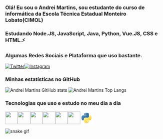 ### Olá! Eu sou o Andrei Martins, sou estudante do curso de informática da Escola Técnica Estadual Monteiro Lobato(CIMOL)
### Estudando Node.JS, JavaScript, Java, Python, Vue.JS, CSS e HTML.⚡

### Algumas Redes Sociais e Plataforma que uso bastante.

[![Twitter](https://img.shields.io/badge/Twitter-1DA1F2?style=for-the-badge&logo=twitter&logoColor=white)](https://twitter.com/AndreiElia444)[![Instagram](https://img.shields.io/badge/Instagram-E4405F?style=for-the-badge&logo=instagram&logoColor=white)](https://instagram.com/andrei_coelho_?igshid=MzNlNGNkZWQ4Mg==)

### Minhas estatísticas no GitHub

![Andrei Martins GitHub stats](https://github-readme-stats.vercel.app/api?username=AndreiMartinsCoelho&show_icons=true&theme=radical&layout=demo)
![Andrei Martins Top Langs](https://github-readme-stats.vercel.app/api/top-langs/?username=AndreiMartinsCoelho&layout=compact&show_icons=true&theme=radical)
### Tecnologias que uso e estudo no meu dia a dia
<div style="display:flex">
    <img align="center" height="40" width="40" src="https://cdn.jsdelivr.net/gh/devicons/devicon/icons/css3/css3-original.svg" />    
    <img align="center" height="40" width="40" src="https://cdn.jsdelivr.net/gh/devicons/devicon/icons/html5/html5-original.svg" />   
    <img align="center" height="40" width="40" src="https://cdn.jsdelivr.net/gh/devicons/devicon/icons/javascript/javascript-original.svg" />    
    <img align="center" height="40" width="40"src="https://cdn.jsdelivr.net/gh/devicons/devicon/icons/java/java-original.svg" />   
    <img align="center" height="40" width="40" src="https://cdn.jsdelivr.net/gh/devicons/devicon/icons/nodejs/nodejs-original.svg" />
    <img align="center" height="40" width="40" src="https://cdn.jsdelivr.net/gh/devicons/devicon/icons/vuejs/vuejs-original.svg" />
    <img align="center" height="40" width="40" src="https://raw.githubusercontent.com/devicons/devicon/master/icons/python/python-original.svg">
</div>

![snake gif](https://github.com/vinikrummenauer/vinikrummenauer/blob/output/github-contribution-grid-snake.svg)
